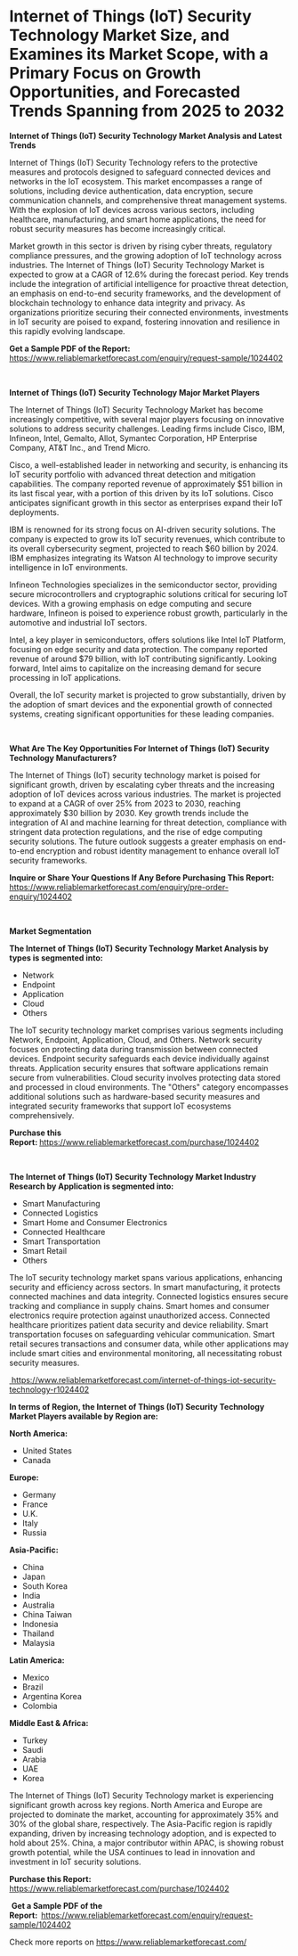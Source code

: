 <p><h1>Internet of Things (IoT) Security Technology Market Size, and Examines its Market Scope, with a Primary Focus on Growth Opportunities, and Forecasted Trends Spanning from 2025 to 2032</h1></p><p><strong>Internet of Things (IoT) Security Technology Market Analysis and Latest Trends</strong></p>
<p><p>Internet of Things (IoT) Security Technology refers to the protective measures and protocols designed to safeguard connected devices and networks in the IoT ecosystem. This market encompasses a range of solutions, including device authentication, data encryption, secure communication channels, and comprehensive threat management systems. With the explosion of IoT devices across various sectors, including healthcare, manufacturing, and smart home applications, the need for robust security measures has become increasingly critical. </p><p>Market growth in this sector is driven by rising cyber threats, regulatory compliance pressures, and the growing adoption of IoT technology across industries. The Internet of Things (IoT) Security Technology Market is expected to grow at a CAGR of 12.6% during the forecast period. Key trends include the integration of artificial intelligence for proactive threat detection, an emphasis on end-to-end security frameworks, and the development of blockchain technology to enhance data integrity and privacy. As organizations prioritize securing their connected environments, investments in IoT security are poised to expand, fostering innovation and resilience in this rapidly evolving landscape.</p></p>
<p><strong>Get a Sample PDF of the Report:&nbsp;</strong> <a href="https://www.reliablemarketforecast.com/enquiry/request-sample/1024402?utm_campaign=2277&utm_medium=2&utm_source=Github&utm_content=ia&utm_term=11032025&utm_id=internet-of-things-iot-security-technology">https://www.reliablemarketforecast.com/enquiry/request-sample/1024402</a></p>
<p>&nbsp;</p>
<p><strong>Internet of Things (IoT) Security Technology Major Market Players</strong></p>
<p><p>The Internet of Things (IoT) Security Technology Market has become increasingly competitive, with several major players focusing on innovative solutions to address security challenges. Leading firms include Cisco, IBM, Infineon, Intel, Gemalto, Allot, Symantec Corporation, HP Enterprise Company, AT&T Inc., and Trend Micro.</p><p>Cisco, a well-established leader in networking and security, is enhancing its IoT security portfolio with advanced threat detection and mitigation capabilities. The company reported revenue of approximately $51 billion in its last fiscal year, with a portion of this driven by its IoT solutions. Cisco anticipates significant growth in this sector as enterprises expand their IoT deployments.</p><p>IBM is renowned for its strong focus on AI-driven security solutions. The company is expected to grow its IoT security revenues, which contribute to its overall cybersecurity segment, projected to reach $60 billion by 2024. IBM emphasizes integrating its Watson AI technology to improve security intelligence in IoT environments.</p><p>Infineon Technologies specializes in the semiconductor sector, providing secure microcontrollers and cryptographic solutions critical for securing IoT devices. With a growing emphasis on edge computing and secure hardware, Infineon is poised to experience robust growth, particularly in the automotive and industrial IoT sectors.</p><p>Intel, a key player in semiconductors, offers solutions like Intel IoT Platform, focusing on edge security and data protection. The company reported revenue of around $79 billion, with IoT contributing significantly. Looking forward, Intel aims to capitalize on the increasing demand for secure processing in IoT applications.</p><p>Overall, the IoT security market is projected to grow substantially, driven by the adoption of smart devices and the exponential growth of connected systems, creating significant opportunities for these leading companies.</p></p>
<p>&nbsp;</p>
<p><strong>What Are The Key Opportunities For Internet of Things (IoT) Security Technology Manufacturers?</strong></p>
<p><p>The Internet of Things (IoT) security technology market is poised for significant growth, driven by escalating cyber threats and the increasing adoption of IoT devices across various industries. The market is projected to expand at a CAGR of over 25% from 2023 to 2030, reaching approximately $30 billion by 2030. Key growth trends include the integration of AI and machine learning for threat detection, compliance with stringent data protection regulations, and the rise of edge computing security solutions. The future outlook suggests a greater emphasis on end-to-end encryption and robust identity management to enhance overall IoT security frameworks.</p></p>
<p><strong>Inquire or Share Your Questions If Any Before Purchasing This Report:</strong> <a href="https://www.reliablemarketforecast.com/enquiry/pre-order-enquiry/1024402?utm_campaign=2277&utm_medium=2&utm_source=Github&utm_content=ia&utm_term=11032025&utm_id=internet-of-things-iot-security-technology">https://www.reliablemarketforecast.com/enquiry/pre-order-enquiry/1024402</a></p>
<p>&nbsp;</p>
<p><strong>Market Segmentation</strong></p>
<p><strong>The Internet of Things (IoT) Security Technology Market Analysis by types is segmented into:</strong></p>
<p><ul><li>Network</li><li>Endpoint</li><li>Application</li><li>Cloud</li><li>Others</li></ul></p>
<p><p>The IoT security technology market comprises various segments including Network, Endpoint, Application, Cloud, and Others. Network security focuses on protecting data during transmission between connected devices. Endpoint security safeguards each device individually against threats. Application security ensures that software applications remain secure from vulnerabilities. Cloud security involves protecting data stored and processed in cloud environments. The "Others" category encompasses additional solutions such as hardware-based security measures and integrated security frameworks that support IoT ecosystems comprehensively.</p></p>
<p><strong>Purchase this Report:&nbsp;</strong><a href="https://www.reliablemarketforecast.com/purchase/1024402?utm_campaign=2277&utm_medium=2&utm_source=Github&utm_content=ia&utm_term=11032025&utm_id=internet-of-things-iot-security-technology">https://www.reliablemarketforecast.com/purchase/1024402</a></p>
<p>&nbsp;</p>
<p><strong>The Internet of Things (IoT) Security Technology Market Industry Research by Application is segmented into:</strong></p>
<p><ul><li>Smart Manufacturing</li><li>Connected Logistics</li><li>Smart Home and Consumer Electronics</li><li>Connected Healthcare</li><li>Smart Transportation</li><li>Smart Retail</li><li>Others</li></ul></p>
<p><p>The IoT security technology market spans various applications, enhancing security and efficiency across sectors. In smart manufacturing, it protects connected machines and data integrity. Connected logistics ensures secure tracking and compliance in supply chains. Smart homes and consumer electronics require protection against unauthorized access. Connected healthcare prioritizes patient data security and device reliability. Smart transportation focuses on safeguarding vehicular communication. Smart retail secures transactions and consumer data, while other applications may include smart cities and environmental monitoring, all necessitating robust security measures.</p></p>
<p><a href="https://www.reliablemarketforecast.com/internet-of-things-iot-security-technology-r1024402?utm_campaign=2277&utm_medium=2&utm_source=Github&utm_content=ia&utm_term=11032025&utm_id=internet-of-things-iot-security-technology">&nbsp;https://www.reliablemarketforecast.com/internet-of-things-iot-security-technology-r1024402</a></p>
<p><strong>In terms of Region, the Internet of Things (IoT) Security Technology Market Players available by Region are:</strong></p>
<p>
    <p> <strong> North America: </strong>
        <ul>
            <li>United States</li>
            <li>Canada</li>
        </ul>
        </p> 
    <p> <strong> Europe: </strong>
        <ul>
            <li>Germany</li>
            <li>France</li>
            <li>U.K.</li>
            <li>Italy</li>
            <li>Russia</li>
        </ul>
        </p> 
    <p> <strong> Asia-Pacific: </strong>
        <ul>
            <li>China</li>
            <li>Japan</li>
            <li>South Korea</li>
            <li>India</li>
            <li>Australia</li>
            <li>China Taiwan</li>
            <li>Indonesia</li>
            <li>Thailand</li>
            <li>Malaysia</li>
        </ul>
        </p> 
    <p> <strong> Latin America: </strong>
        <ul>
            <li>Mexico</li>
            <li>Brazil</li>
            <li>Argentina Korea</li>
            <li>Colombia</li>
        </ul>
        </p> 
    <p> <strong> Middle East & Africa: </strong>
        <ul>
            <li>Turkey</li>
            <li>Saudi</li>
            <li>Arabia</li>
            <li>UAE</li>
            <li>Korea</li>
        </ul>
    </p>
    </p>
<p><p>The Internet of Things (IoT) Security Technology market is experiencing significant growth across key regions. North America and Europe are projected to dominate the market, accounting for approximately 35% and 30% of the global share, respectively. The Asia-Pacific region is rapidly expanding, driven by increasing technology adoption, and is expected to hold about 25%. China, a major contributor within APAC, is showing robust growth potential, while the USA continues to lead in innovation and investment in IoT security solutions.</p></p>
<p><strong>Purchase this Report: </strong><a href="https://www.reliablemarketforecast.com/purchase/1024402?utm_campaign=2277&utm_medium=2&utm_source=Github&utm_content=ia&utm_term=11032025&utm_id=internet-of-things-iot-security-technology">https://www.reliablemarketforecast.com/purchase/1024402</a></p>
<p>&nbsp;<strong>Get a Sample PDF of the Report:&nbsp;&nbsp;</strong><a href="https://www.reliablemarketforecast.com/enquiry/request-sample/1024402?utm_campaign=2277&utm_medium=2&utm_source=Github&utm_content=ia&utm_term=11032025&utm_id=internet-of-things-iot-security-technology">https://www.reliablemarketforecast.com/enquiry/request-sample/1024402</a></p>
<p><strong></strong></p>
<p>Check more reports on <a href="https://www.reliablemarketforecast.com/?utm_campaign=2277&utm_medium=2&utm_source=Github&utm_content=ia&utm_term=11032025&utm_id=internet-of-things-iot-security-technology">https://www.reliablemarketforecast.com/</a></p>